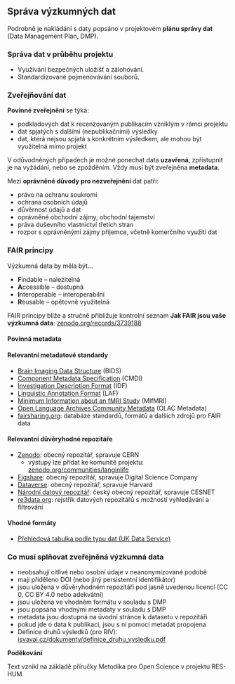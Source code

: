 ## Správa výzkumných dat

Podrobně je nakládání s daty popsáno v projektovém **plánu správy dat** (Data Management Plan, DMP).

### Správa dat v průběhu projektu

- Využívání bezpečných uložišť a zálohování.
- Standardizované pojmenovávání souborů.

### Zveřejňování dat

**Povinné zveřejnění** se týká:

- podkladových dat k recenzovaným publikacím vzniklým v rámci projektu
- dat spjatých s dalšími (nepublikačními) výsledky
- dat, která nejsou spjatá s konkrétním výsledkem, ale mohou být využitelná mimo projekt

V odůvodněných případech je možné ponechat data **uzavřená**, zpřístupnit je na vyžádání, nebo se zpožděním. Vždy musí být zveřejněna **metadata**.

Mezi **oprávněné důvody pro nezveřejnění** dat patří:

- právo na ochranu soukromí
- ochrana osobních údajů
- důvěrnost údajů a dat
- oprávněné obchodní zájmy, obchodní tajemství
- práva duševního vlastnictví třetích stran
- rozpor s oprávněnými zájmy příjemce, včetně komerčního využití dat

### FAIR principy

Výzkumná data by měla být...

- **F**indable – nalezitelná
- **A**ccessible – dostupná
- **I**nteroperable – interoperabilní
- **R**eusable – opětovně využitelná

FAIR principy blíže a stručně přibližuje kontrolní seznam **Jak FAIR jsou vaše výzkumná data**: [zenodo.org/records/3739188](https://zenodo.org/records/3739188)

#### Povinná metadata

#### Relevantní metadatové standardy

- [Brain Imaging Data Structure](https://bids.neuroimaging.io/) (BIDS)
- [Component Metadata Specification](https://fairsharing.org/FAIRsharing.2e0599) (CMDI)
- [Investigation Description Format](https://fairsharing.org/FAIRsharing.438d45) (IDF)
- [Linguistic Annotation Format](https://fairsharing.org/FAIRsharing.3cfa81) (LAF)
- [Minimum Information about an fMRI Study](https://fairsharing.org/10.25504/FAIRsharing.s3swh2) (MIfMRI)
- [Open Language Archives Community Metadata](https://fairsharing.org/FAIRsharing.17fbae) (OLAC Metadata)
- [fairsharing.org](https://fairsharing.org/): databáze standardů, formátů a dalších zdrojů pro FAIR data

#### Relevantní důvěryhodné repozitáře

- [Zenodo](https://zenodo.org/): obecný repozitář, spravuje CERN
  - výstupy lze přidat ke komunitě projektu: [zenodo.org/communities/langinlife](https://zenodo.org/communities/langinlife)
- [Figshare](https://figshare.com/): obecný repozitář, spravuje Digital Science Company
- [Dataverse](https://dataverse.org/): obecný repozitář, spravuje Harvard
- [Národní datový repozitář](https://data.narodni-repozitar.cz/): český obecný repozitář, spravuje CESNET
- [re3data.org](https://www.re3data.org/): rejstřík datových repozitářů s možností vyhledávání a filtrování

#### Vhodné formáty

- [Přehledová tabulka podle typu dat (UK Data Service)](https://ukdataservice.ac.uk/learning-hub/research-data-management/format-your-data/recommended-formats)

### Co musí splňovat zveřejněná výzkumná data

- neobsahují citlivé nebo osobní údaje v neanonymizované podobě
- mají přiděleno DOI (nebo jiný persistentní identifikátor)
- jsou uložena v důvěryhodném repozitáři pod jasně uvedenou licencí (CC 0, CC BY 4.0 nebo adekvátní)
- jsou uložena ve vhodném formátu v souladu s DMP
- jsou popsána vhodnými metadaty v souladu s DMP
- metadata jsou dostupná na úvodní stránce k datasetu v repozitáři
- pokud jde o data k publikaci, jsou s ní pomocí metadat propojena
- Definice druhů výsledků (pro RIV): [isvavai.cz/dokumenty/definice_druhu_vysledku.pdf](https://www.isvavai.cz/dokumenty/definice_druhu_vysledku.pdf)

**Poděkování**

Text vznikl na základě příručky Metodika pro Open Science v projektu RES-HUM.

